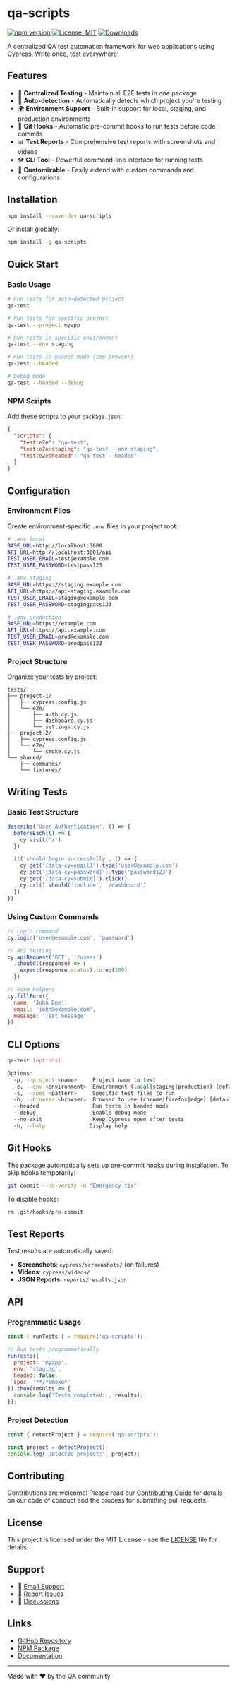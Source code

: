 # qa-scripts

[![npm version](https://img.shields.io/npm/v/qa-scripts.svg)](https://www.npmjs.com/package/qa-scripts)
[![License: MIT](https://img.shields.io/badge/License-MIT-yellow.svg)](https://opensource.org/licenses/MIT)
[![Downloads](https://img.shields.io/npm/dm/qa-scripts.svg)](https://www.npmjs.com/package/qa-scripts)

A centralized QA test automation framework for web applications using Cypress. Write once, test everywhere!

## Features

- 🚀 **Centralized Testing** - Maintain all E2E tests in one package
- 🔄 **Auto-detection** - Automatically detects which project you're testing
- 🌍 **Environment Support** - Built-in support for local, staging, and production environments  
- 🎯 **Git Hooks** - Automatic pre-commit hooks to run tests before code commits
- 📊 **Test Reports** - Comprehensive test reports with screenshots and videos
- 🛠️ **CLI Tool** - Powerful command-line interface for running tests
- 🎨 **Customizable** - Easily extend with custom commands and configurations

## Installation

```bash
npm install --save-dev qa-scripts
```

Or install globally:

```bash
npm install -g qa-scripts
```

## Quick Start

### Basic Usage

```bash
# Run tests for auto-detected project
qa-test

# Run tests for specific project
qa-test --project myapp

# Run tests in specific environment
qa-test --env staging

# Run tests in headed mode (see browser)
qa-test --headed

# Debug mode
qa-test --headed --debug
```

### NPM Scripts

Add these scripts to your `package.json`:

```json
{
  "scripts": {
    "test:e2e": "qa-test",
    "test:e2e:staging": "qa-test --env staging",
    "test:e2e:headed": "qa-test --headed"
  }
}
```

## Configuration

### Environment Files

Create environment-specific `.env` files in your project root:

```bash
# .env.local
BASE_URL=http://localhost:3000
API_URL=http://localhost:3001/api
TEST_USER_EMAIL=test@example.com
TEST_USER_PASSWORD=testpass123

# .env.staging
BASE_URL=https://staging.example.com
API_URL=https://api-staging.example.com
TEST_USER_EMAIL=staging@example.com
TEST_USER_PASSWORD=stagingpass123

# .env.production
BASE_URL=https://example.com
API_URL=https://api.example.com
TEST_USER_EMAIL=prod@example.com
TEST_USER_PASSWORD=prodpass123
```

### Project Structure

Organize your tests by project:

```
tests/
├── project-1/
│   ├── cypress.config.js
│   └── e2e/
│       ├── auth.cy.js
│       ├── dashboard.cy.js
│       └── settings.cy.js
├── project-2/
│   ├── cypress.config.js
│   └── e2e/
│       └── smoke.cy.js
└── shared/
    ├── commands/
    └── fixtures/
```

## Writing Tests

### Basic Test Structure

```javascript
describe('User Authentication', () => {
  beforeEach(() => {
    cy.visit('/')
  })

  it('should login successfully', () => {
    cy.get('[data-cy=email]').type('user@example.com')
    cy.get('[data-cy=password]').type('password123')
    cy.get('[data-cy=submit]').click()
    cy.url().should('include', '/dashboard')
  })
})
```

### Using Custom Commands

```javascript
// Login command
cy.login('user@example.com', 'password')

// API testing
cy.apiRequest('GET', '/users')
  .should((response) => {
    expect(response.status).to.eq(200)
  })

// Form helpers
cy.fillForm({
  name: 'John Doe',
  email: 'john@example.com',
  message: 'Test message'
})
```

## CLI Options

```bash
qa-test [options]

Options:
  -p, --project <name>     Project name to test
  -e, --env <environment>  Environment (local|staging|production) [default: "local"]
  -s, --spec <pattern>     Specific test files to run
  -b, --browser <browser>  Browser to use (chrome|firefox|edge) [default: "chrome"]
  --headed                 Run tests in headed mode
  --debug                  Enable debug mode
  --no-exit                Keep Cypress open after tests
  -h, --help              Display help
```

## Git Hooks

The package automatically sets up pre-commit hooks during installation. To skip hooks temporarily:

```bash
git commit --no-verify -m "Emergency fix"
```

To disable hooks:

```bash
rm .git/hooks/pre-commit
```

## Test Reports

Test results are automatically saved:

- **Screenshots**: `cypress/screenshots/` (on failures)
- **Videos**: `cypress/videos/`
- **JSON Reports**: `reports/results.json`

## API

### Programmatic Usage

```javascript
const { runTests } = require('qa-scripts');

// Run tests programmatically
runTests({
  project: 'myapp',
  env: 'staging',
  headed: false,
  spec: '**/*smoke*'
}).then(results => {
  console.log('Tests completed:', results);
});
```

### Project Detection

```javascript
const { detectProject } = require('qa-scripts');

const project = detectProject();
console.log('Detected project:', project);
```

## Contributing

Contributions are welcome! Please read our [Contributing Guide](CONTRIBUTING.md) for details on our code of conduct and the process for submitting pull requests.

## License

This project is licensed under the MIT License - see the [LICENSE](LICENSE) file for details.

## Support

- 📧 [Email Support](mailto:support@example.com)
- 🐛 [Report Issues](https://github.com/evoaiman/qa-scripts/issues)
- 💬 [Discussions](https://github.com/evoaiman/qa-scripts/discussions)

## Links

- [GitHub Repository](https://github.com/evoaiman/qa-scripts)
- [NPM Package](https://www.npmjs.com/package/qa-scripts)
- [Documentation](https://github.com/evoaiman/qa-scripts/wiki)

---

Made with ❤️ by the QA community